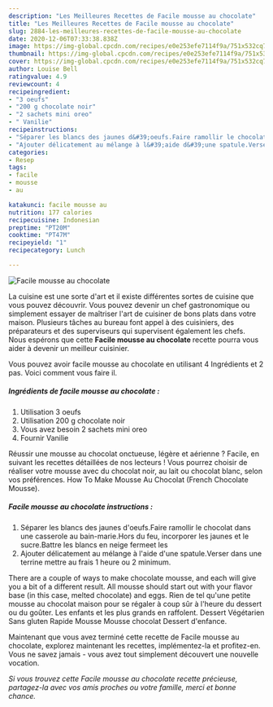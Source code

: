 ```yaml
---
description: "Les Meilleures Recettes de Facile mousse au chocolate"
title: "Les Meilleures Recettes de Facile mousse au chocolate"
slug: 2884-les-meilleures-recettes-de-facile-mousse-au-chocolate
date: 2020-12-06T07:33:38.838Z
image: https://img-global.cpcdn.com/recipes/e0e253efe7114f9a/751x532cq70/facile-mousse-au-chocolate-photo-principale-de-la-recette.jpg
thumbnail: https://img-global.cpcdn.com/recipes/e0e253efe7114f9a/751x532cq70/facile-mousse-au-chocolate-photo-principale-de-la-recette.jpg
cover: https://img-global.cpcdn.com/recipes/e0e253efe7114f9a/751x532cq70/facile-mousse-au-chocolate-photo-principale-de-la-recette.jpg
author: Louise Bell
ratingvalue: 4.9
reviewcount: 4
recipeingredient:
- "3 oeufs"
- "200 g chocolate noir"
- "2 sachets mini oreo"
- " Vanilie"
recipeinstructions:
- "Séparer les blancs des jaunes d&#39;oeufs.Faire ramollir le chocolat dans une casserole au bain-marie.Hors du feu, incorporer les jaunes et le sucre.Battre les blancs en neige fermeet les"
- "Ajouter délicatement au mélange à l&#39;aide d&#39;une spatule.Verser dans une terrine mettre au frais 1 heure ou 2 minimum."
categories:
- Resep
tags:
- facile
- mousse
- au

katakunci: facile mousse au 
nutrition: 177 calories
recipecuisine: Indonesian
preptime: "PT20M"
cooktime: "PT47M"
recipeyield: "1"
recipecategory: Lunch

---
```



![Facile mousse au chocolate](https://img-global.cpcdn.com/recipes/e0e253efe7114f9a/751x532cq70/facile-mousse-au-chocolate-photo-principale-de-la-recette.jpg)

La cuisine est une sorte d'art et il existe différentes sortes de cuisine que vous pouvez découvrir. Vous pouvez devenir un chef gastronomique ou simplement essayer de maîtriser l'art de cuisiner de bons plats dans votre maison. Plusieurs tâches au bureau font appel à des cuisiniers, des préparateurs et des superviseurs qui supervisent également les chefs. Nous espérons que cette <strong> Facile mousse au chocolate </strong> recette pourra vous aider à devenir un meilleur cuisinier.

<!--inarticleads1-->

Vous pouvez avoir facile mousse au chocolate en utilisant 4 Ingrédients et 2 pas. Voici comment vous faire il.

##### Ingrédients de facile mousse au chocolate :

1. Utilisation 3 oeufs
1. Utilisation 200 g chocolate noir
1. Vous avez besoin 2 sachets mini oreo
1. Fournir  Vanilie


Réussir une mousse au chocolat onctueuse, légère et aérienne ? Facile, en suivant les recettes détaillées de nos lecteurs ! Vous pourrez choisir de réaliser votre mousse avec du chocolat noir, au lait ou chocolat blanc, selon vos préférences. How To Make Mousse Au Chocolat (French Chocolate Mousse). 

<!--inarticleads2-->

##### Facile mousse au chocolate instructions :

1. Séparer les blancs des jaunes d&#39;oeufs.Faire ramollir le chocolat dans une casserole au bain-marie.Hors du feu, incorporer les jaunes et le sucre.Battre les blancs en neige fermeet les
1. Ajouter délicatement au mélange à l&#39;aide d&#39;une spatule.Verser dans une terrine mettre au frais 1 heure ou 2 minimum.


There are a couple of ways to make chocolate mousse, and each will give you a bit of a different result. All mousse should start out with your flavor base (in this case, melted chocolate) and eggs. Rien de tel qu&#39;une petite mousse au chocolat maison pour se régaler à coup sûr à l&#39;heure du dessert ou du goûter. Les enfants et les plus grands en raffolent. Dessert Végétarien Sans gluten Rapide Mousse Mousse chocolat Dessert d&#39;enfance. 

<!--inarticleads1-->

<p>
Maintenant que vous avez terminé cette recette de Facile mousse au chocolate, explorez maintenant les recettes, implémentez-la et profitez-en. Vous ne savez jamais - vous avez tout simplement découvert une nouvelle vocation.
</p>

<p>
<i>Si vous trouvez cette Facile mousse au chocolate recette précieuse, partagez-la avec vos amis proches ou votre famille, merci et bonne chance.</i>
</p>
